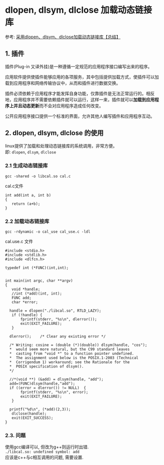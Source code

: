
# dlopen, dlsym, dlclose 加载动态链接库

参考:
[采用dlopen、dlsym、dlclose加载动态链接库【总结】](http://www.cnblogs.com/Anker/p/3746802.html)

## 1. 插件

插件(Plug-in 又译外挂)是一种遵循一定规范的应用程序接口编写出来的程序。

应用软件提供使插件能够应用的各项服务，其中包括提供加载方式，使插件可以加载到应用程序和网络传输协议中，从而和插件进行数据交换。

插件必须依赖于应用程序才能发挥自身功能，仅靠插件是无法正常运行的。相反地，应用程序并不需要依赖插件就可以运行，这样一来，插件就可以**加载到应用程序上并且动态更新**而不会对应用程序造成任何改变。

公开应用程序接口提供一个标准的界面，允许其他人编写插件和应用程序互动。

## 2. dlopen, dlsym, dlclose 的使用

linux提供了加载和处理动态链接库的系统调用，非常方便。  
即: `dlopen`, `dlsym`, `dlclose`


### 2.1 生成动态链接库
```
gcc -shared -o libcal.so cal.c
```

cal.c文件
```
int add(int a, int b)
{
   return (a+b);
}
```

### 2.2 加载动态链接库

```
gcc -rdynamic -o cal_use cal_use.c -ldl
```

cal.use.c 文件
```
#include <stdio.h>
#include <stdlib.h>
#include <dlfcn.h>

typedef int (*FUNC)(int,int);


int main(int argc, char **argv)
{
   void *handle;
   //int (*add)(int, int);
   FUNC add;
   char *error;

  handle = dlopen("./libcal.so", RTLD_LAZY);
   if (!handle) {
       fprintf(stderr, "%s\n", dlerror());
       exit(EXIT_FAILURE);
   }

  dlerror();    /* Clear any existing error */

  /* Writing: cosine = (double (*)(double)) dlsym(handle, "cos");
  *  would seem more natural, but the C99 standard leaves
  *  casting from "void *" to a function pointer undefined.
  *  The assignment used below is the POSIX.1-2003 (Technical
  *  Corrigendum 1) workaround; see the Rationale for the
  *  POSIX specification of dlsym().
  */

  //*(void **) (&add) = dlsym(handle, "add");
  add=(FUNC)dlsym(handle,"add");
  if ((error = dlerror()) != NULL)  {
       fprintf(stderr, "%s\n", error);
       exit(EXIT_FAILURE);
   }

  printf("%d\n", (*add)(2,3));
   dlclose(handle);
   exit(EXIT_SUCCESS);
}
```

### 2.3. 问题

使用gcc编译可以, 但改为g++则运行时出错.  
`./libcal.so: undefined symbol: add`  
应该是c++与c相互调用的问题, 需要设置.
